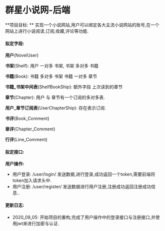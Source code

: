 # 群星小说网-后端

**项目目标: ** 实现一个小说网站,用户可以绑定各大主流小说网站的账号,在一个网站上进行小说阅读,订阅,收藏,评论等功能.

#### **拟定字段**: 

**用户**(NovelUser)

**书架**(Shelf): 用户 一对多 书架, 书架 多对多 书籍

**书籍**(Book): 书籍 多对多 书架 书籍 一对多 章节

**书籍_书架中间表**(ShelfBookShip): 额外字段 上次读到的章节

**章节**(Chapter): 用户 与 章节有一个订阅的多对多表.

**用户_章节订阅表**(UserChapterShip): 存在表示订阅.

**书评**(Book_Comment)

**章评**(Chapter_Comment)

**行评**(Line_Comment)

#### **拟定接口**:

**用户操作:**

- 用户登录: /user/login/ 发送数据,进行登录,成功返回一个token,需要前端将token加入请求头中.
- 用户注册: /user/register/ 发送数据进行用户注册,注册成功返回注册成功信息..

#### 更新日志:

- 2020_09_05: 开始项目的重构,完成了用户操作中的登录接口与注册接口,并使用jwt来进行加密与认证.